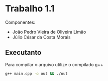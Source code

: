 # Trabalho 1.1 

Componentes:

- João Pedro Vieira de Oliveira Limão
- Júlio César da Costa Morais

## Executanto

Para compilar o arquivo utilize o compilado g++

```bash
g++ main.cpp -o out && ./out
``` 
